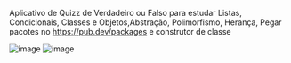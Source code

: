 Aplicativo de Quizz de Verdadeiro ou Falso para estudar Listas, Condicionais, Classes e Objetos,Abstração, Polimorfismo, Herança, Pegar pacotes no https://pub.dev/packages e construtor de classe

![image](https://github.com/user-attachments/assets/f0c1f30d-6446-4321-85d7-c47fa98e871b)
![image](https://github.com/user-attachments/assets/dd1a3e49-e560-4022-aae8-ad8940b00b4a)

